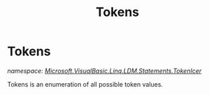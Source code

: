 ﻿---
title: Tokens
---

# Tokens
_namespace: [Microsoft.VisualBasic.Linq.LDM.Statements.TokenIcer](N-Microsoft.VisualBasic.Linq.LDM.Statements.TokenIcer.html)_

Tokens is an enumeration of all possible token values.




